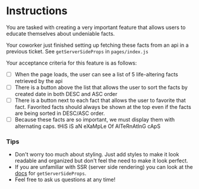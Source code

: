 
#  Instructions

You are tasked with creating a very important feature that allows users to educate themselves about undeniable facts.

Your coworker just finished setting up fetching these facts from an api in a previous ticket. See `getServerSideProps` in `pages/index.js`

Your acceptance criteria for this feature is as follows:

 - [ ] When the page loads, the user can see a list of 5 life-altering facts retrieved by the api
 - [ ] There is a button above the list that allows the user to sort the facts by created date in both DESC and ASC order
 - [ ] There is a button next to each fact that allows the user to favorite that fact. Favorited facts should always be shown at the top even if the facts are being sorted in DESC/ASC order.
 - [ ] Because these facts are so important, we must display them with alternating caps. tHiS iS aN eXaMpLe Of AlTeRnAtInG cApS

### Tips

* Don't worry too much about styling. Just add styles to make it look readable and organized but don't feel the need to make it look perfect.
* If you are unfamiliar with SSR (server side rendering) you can look at the [docs](https://nextjs.org/docs/basic-features/data-fetching/get-server-side-props#using-getserversideprops-to-fetch-data-at-request-time) for `getServerSideProps`.
* Feel free to ask us questions at any time!